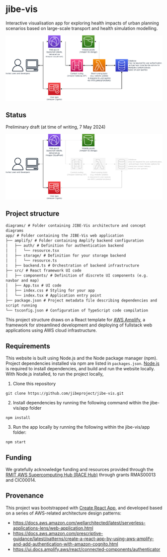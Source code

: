 # jibe-vis
Interactive visualisation app for exploring health impacts of urban planning scenarios based on large-scale transport and health simulation modelling.

![Software architecture](diagrams/architecture.drawio.png)

## Status
Preliminary draft (at time of writing, 7 May 2024)

![Software architecture](diagrams/architecture-status.drawio.png)

## Project structure

```
diagrams/ # Folder containing JIBE-Vis architecture and concept diagrams
app/ # Folder containing the JIBE-Vis web application
├── amplify/ # Folder containing Amplify backend configuration
│   ├── auth/ # Definition for authentication backend
│   │   └── resource.tsx
│   ├── storage/ # Definition for your storage backend
│   │   └── resource.ts
|   ├── backend.ts # Orchestration of backend infrastructure
├── src/ # React framework UI code
│   ├── components/ # Definition of discrete UI components (e.g. navbar and map)
│   ├── App.tsx # UI code
│   ├── index.css # Styling for your app
│   └── index.tsx # Application entry point
├── package.json # Project metadata file describing dependencies and script running
└── tsconfig.json # Configuration of TypeScript code compilation
```

This project structure draws on a React template for [AWS Amplify](https://docs.amplify.aws/react/), a framework for streamlined development and deploying of fullstack web applications using AWS cloud infrastructure.

## Requirements
This website is built using Node.js and the Node package manager (npm).  Project dependencies installed via npm are listed in `packages.json`.  [Node.js](https://nodejs.org/en/download) is required to install dependencies, and build and run the website locally.  With Node.js installed, to run the project locally,

1. Clone this repository
```
git clone https://github.com/jibeproject/jibe-vis.git
```

2. Install dependencies by running the following command within the jibe-vis/app folder
```
npm install
```

3. Run the app locally by running the following within the jibe-vis/app folder:
```
npm start
```

## Funding
We gratefully acknowledge funding and resources provided through the [RMIT AWS Supercomputing Hub (RACE Hub)](https://www.rmit.edu.au/partner/hubs/race) through grants RMAS00013 and CIC00014. 

## Provenance
This project was bootstrapped with [Create React App](https://github.com/facebook/create-react-app), and developed based on a series of AWS-related architecture design patterns:
- https://docs.aws.amazon.com/wellarchitected/latest/serverless-applications-lens/web-application.html
- https://docs.aws.amazon.com/prescriptive-guidance/latest/patterns/create-a-react-app-by-using-aws-amplify-and-add-authentication-with-amazon-cognito.html
- https://ui.docs.amplify.aws/react/connected-components/authenticator


